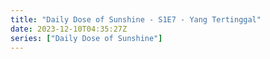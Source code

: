 ```yaml
---
title: "Daily Dose of Sunshine - S1E7 - Yang Tertinggal"
date: 2023-12-10T04:35:27Z
series: ["Daily Dose of Sunshine"]
---
```



<mux-player stream-type="on-demand"
  src="https://kp3d-my.sharepoint.com/personal/ryoo_kp3d_onmicrosoft_com/_layouts/15/download.aspx?share=EXe2xvKA8FNCqsHfUTDb3LsBjFe3x4ijFZxmVrCpf0D6Tw" prefer-playback="mse" controls>
  </mux-player>
  
  
  <script src="https://cdn.jsdelivr.net/npm/@mux/mux-player"></script>
  
 <script type="application/ld+json">
 {
  "@context": "https://schema.org/",
  "@type": "VideoObject",
  "name": "Daily Dose of Sunshine - S1E7 - Yang Tertinggal",
  "contentUrl": "https://stream.mux.com/1eelHRIR2sCKUamR009c6s1K01FAq8fMDsUclxfi2hF6E.m3u8",
  "thumbnailUrl": "https://www.themoviedb.org/t/p/original/kXETwHWqdCAzyrCWloBpaq96oyh.jpg?width=314&fit_mode=preserve&time=25",
  "uploadDate": "2023-12-10T04:35:27Z",
}

</script>
